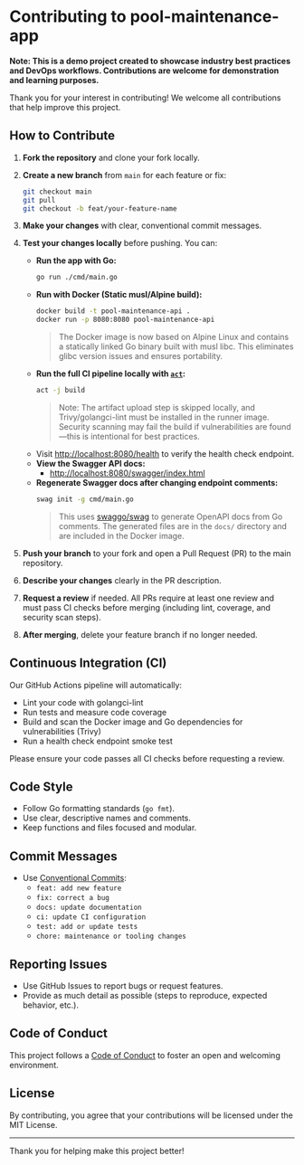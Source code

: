 
# Contributing to pool-maintenance-app

**Note: This is a demo project created to showcase industry best practices and DevOps workflows. Contributions are welcome for demonstration and learning purposes.**

Thank you for your interest in contributing! We welcome all contributions that help improve this project.


## How to Contribute

1. **Fork the repository** and clone your fork locally.
2. **Create a new branch** from `main` for each feature or fix:
   ```sh
   git checkout main
   git pull
   git checkout -b feat/your-feature-name
   ```
3. **Make your changes** with clear, conventional commit messages.

4. **Test your changes locally** before pushing. You can:
   - **Run the app with Go:**
     ```sh
     go run ./cmd/main.go
     ```
   - **Run with Docker (Static musl/Alpine build):**
     ```sh
     docker build -t pool-maintenance-api .
     docker run -p 8080:8080 pool-maintenance-api
     ```
     > The Docker image is now based on Alpine Linux and contains a statically linked Go binary built with musl libc. This eliminates glibc version issues and ensures portability.
   - **Run the full CI pipeline locally with [`act`](https://github.com/nektos/act):**
     ```sh
     act -j build
     ```
     > Note: The artifact upload step is skipped locally, and Trivy/golangci-lint must be installed in the runner image. Security scanning may fail the build if vulnerabilities are found—this is intentional for best practices.
   - Visit [http://localhost:8080/health](http://localhost:8080/health) to verify the health check endpoint.
   - **View the Swagger API docs:**
     - [http://localhost:8080/swagger/index.html](http://localhost:8080/swagger/index.html)
   - **Regenerate Swagger docs after changing endpoint comments:**
     ```sh
     swag init -g cmd/main.go
     ```
     > This uses [swaggo/swag](https://github.com/swaggo/swag) to generate OpenAPI docs from Go comments. The generated files are in the `docs/` directory and are included in the Docker image.
5. **Push your branch** to your fork and open a Pull Request (PR) to the main repository.
6. **Describe your changes** clearly in the PR description.
7. **Request a review** if needed. All PRs require at least one review and must pass CI checks before merging (including lint, coverage, and security scan steps).
8. **After merging**, delete your feature branch if no longer needed.

## Continuous Integration (CI)

Our GitHub Actions pipeline will automatically:
- Lint your code with golangci-lint
- Run tests and measure code coverage
- Build and scan the Docker image and Go dependencies for vulnerabilities (Trivy)
- Run a health check endpoint smoke test

Please ensure your code passes all CI checks before requesting a review.

## Code Style
- Follow Go formatting standards (`go fmt`).
- Use clear, descriptive names and comments.
- Keep functions and files focused and modular.

## Commit Messages
- Use [Conventional Commits](https://www.conventionalcommits.org/):
  - `feat: add new feature`
  - `fix: correct a bug`
  - `docs: update documentation`
  - `ci: update CI configuration`
  - `test: add or update tests`
  - `chore: maintenance or tooling changes`

## Reporting Issues
- Use GitHub Issues to report bugs or request features.
- Provide as much detail as possible (steps to reproduce, expected behavior, etc.).

## Code of Conduct
This project follows a [Code of Conduct](CODE_OF_CONDUCT.md) to foster an open and welcoming environment.

## License
By contributing, you agree that your contributions will be licensed under the MIT License.

---
Thank you for helping make this project better!
